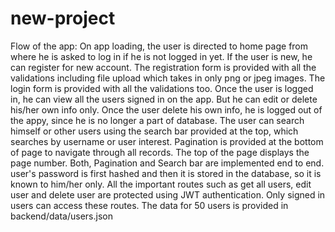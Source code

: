 # new-project
Flow of the app:
On app loading, the user is directed to home page from where he is asked to log in if he is not logged in yet.
If the user is new, he can register for new account.
The registration form is provided with all the validations including file upload which takes in only png or jpeg images.
The login form is provided with all the validations too.
 Once the user is logged in, he can view all the users signed in on the app.
 But he can edit or delete his/her own info only. Once the user delete his own info, he is logged out of the appy, since he is no longer a part of database.
The user can search himself or other users using the search bar provided at the top, which searches by username or user interest.
Pagination is provided at the bottom of page to navigate through all records. The top of the page displays the page number.
Both, Pagination and Search bar are implemented end to end.
user's password is first hashed and then it is stored in the database, so it is known to him/her only.
All the important routes such as get all users, edit user and delete user are protected using JWT authentication. Only signed in users can access these routes.
The data for 50 users is provided in backend/data/users.json
